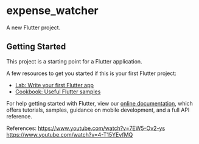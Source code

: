 # expense_watcher

A new Flutter project.

## Getting Started

This project is a starting point for a Flutter application.

A few resources to get you started if this is your first Flutter project:

- [Lab: Write your first Flutter app](https://flutter.dev/docs/get-started/codelab)
- [Cookbook: Useful Flutter samples](https://flutter.dev/docs/cookbook)

For help getting started with Flutter, view our
[online documentation](https://flutter.dev/docs), which offers tutorials,
samples, guidance on mobile development, and a full API reference.

References: https://www.youtube.com/watch?v=7EW5-Ov2-ys
           https://www.youtube.com/watch?v=4-T15YEvfMQ
